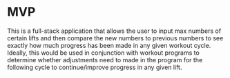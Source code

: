 # MVP

This is a full-stack application that allows the user to input max numbers of certain lifts and then compare the new numbers to previous numbers to see exactly how much progress has been made in any given workout cycle.
Ideally, this would be used in conjunction with workout programs to determine whether adjustments need to made in the program for the following cycle to continue/improve progress in any given lift.
